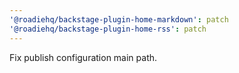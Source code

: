```yaml
---
'@roadiehq/backstage-plugin-home-markdown': patch
'@roadiehq/backstage-plugin-home-rss': patch
---
```


Fix publish configuration main path.
